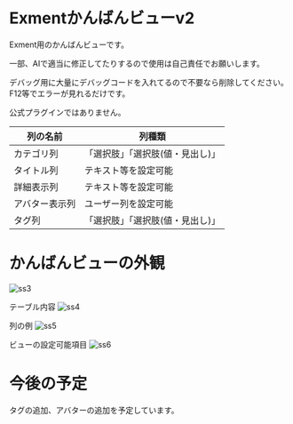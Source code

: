 # Exmentかんばんビューv2
Exment用のかんばんビューです。

一部、AIで適当に修正してたりするので使用は自己責任でお願いします。

デバッグ用に大量にデバッグコードを入れてるので不要なら削除してください。
F12等でエラーが見れるだけです。

公式プラグインではありません。

| 列の名前 | 列種類 |
| --- | --- |
| カテゴリ列 | 「選択肢」「選択肢(値・見出し)」 |
| タイトル列 | テキスト等を設定可能 |
| 詳細表示列 | テキスト等を設定可能 | 
| アバター表示列 | ユーザー列を設定可能 | 
| タグ列 | 「選択肢」「選択肢(値・見出し)」 | 


# かんばんビューの外観
![ss3](https://github.com/user-attachments/assets/16188757-ee07-4118-a2f2-7439d770be83)

テーブル内容
![ss4](https://github.com/user-attachments/assets/18176deb-8a81-407b-a36a-b08177d65880)

列の例
![ss5](https://github.com/user-attachments/assets/65ada38c-a698-4fae-a175-639e1303d831)

ビューの設定可能項目
![ss6](https://github.com/user-attachments/assets/be618017-ca49-4e0a-a692-048878ca566a)



# 今後の予定
タグの追加、アバターの追加を予定しています。
